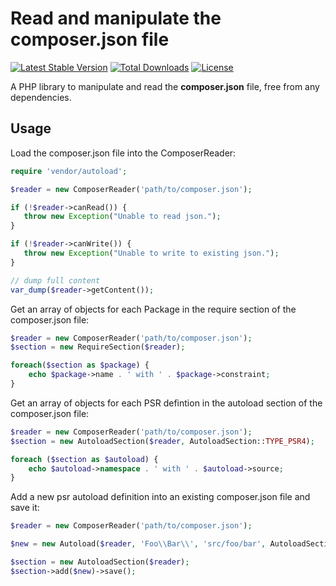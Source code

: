 # Read and manipulate the composer.json file

[![Latest Stable Version](https://poser.pugx.org/nadar/php-composer-reader/v/stable)](https://packagist.org/packages/nadar/php-composer-reader)
[![Total Downloads](https://poser.pugx.org/nadar/php-composer-reader/downloads)](https://packagist.org/packages/nadar/php-composer-reader)
[![License](https://poser.pugx.org/nadar/php-composer-reader/license)](https://packagist.org/packages/nadar/php-composer-reader)

A PHP library to manipulate and read the **composer.json** file, free from any dependencies.

## Usage

Load the composer.json file into the ComposerReader:

```php
require 'vendor/autoload';

$reader = new ComposerReader('path/to/composer.json');

if (!$reader->canRead()) {
   throw new Exception("Unable to read json.");
}

if (!$reader->canWrite()) {
   throw new Exception("Unable to write to existing json.");
}

// dump full content
var_dump($reader->getContent());
```

Get an array of objects for each Package in the require section of the composer.json file:

```php
$reader = new ComposerReader('path/to/composer.json');
$section = new RequireSection($reader);

foreach($section as $package) {
    echo $package->name . ' with ' . $package->constraint;
}
```

Get an array of objects for each PSR defintion in the autoload section of the composer.json file:

```php
$reader = new ComposerReader('path/to/composer.json');
$section = new AutoloadSection($reader, AutoloadSection::TYPE_PSR4);

foreach ($section as $autoload) {
    echo $autoload->namespace . ' with ' . $autoload->source;
}
```

Add a new psr autoload definition into an existing composer.json file and save it:

```php
$reader = new ComposerReader('path/to/composer.json');

$new = new Autoload($reader, 'Foo\\Bar\\', 'src/foo/bar', AutoloadSection::TYPE_PSR4);

$section = new AutoloadSection($reader);
$section->add($new)->save();
```
